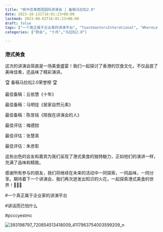 ```yaml
---
title: "槟中总青商团国际讲演会 | 备稿马拉松2.0"
date: 2023-10-131T16:01:23+08:00
lastmod: 2023-08-02T16:01:23+08:00
draft: false
tags: ["一个真正属于企业家的讲演平台", "ToastmastersInterational", "WhereLeadersAreMade", "丘依慧", "马明铨", "陈昱铭", "梅德鈫", "张慧真", "朱彦彰"]
categories: ["例会", "十月","马拉松2.0“]

---
```


 
### 港式美食

这次的讲演会简直是一场美食盛宴！我们一起探讨了香港的饮食文化，不仅品尝了美味佳肴，还品味了精彩演讲。

🏆 备稿马拉松2.0荣誉榜 🏆

最佳备稿：丘依慧《十年》

最佳备稿：马明铨《居家自然元素》

最佳备稿：陈昱铭《陪我在讲演会的人》

最佳评估：梅德鈫

最佳评估：张慧真

最佳评估：朱彦彰

这些出色的会友和嘉宾为我们呈现了港式美食的独特魅力，正如他们的演讲一样，充满了品味和精致。

感谢所有参与的朋友，我们将继续在未来的活动中一同探索，一同品味，一同分享。期待着下一个讲演会，我们再次迸发出知识的火花，一起探索港式美食的世界！🌟🍜🚀


#一个真正属于企业家的讲演平台

#讲话而已怕什么

#pcccyestmc

![393198797_720854513418009_4117963754003599209_n](https://github.com/Weipin5013/tmc/assets/40177121/406f7fbf-695d-4c7f-874b-8871279700ad)

